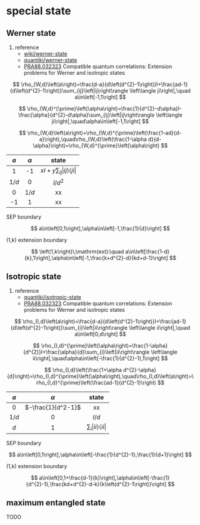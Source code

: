 # special state

## Werner state

1. reference
   * [wiki/werner-state](https://en.wikipedia.org/wiki/Werner_state)
   * [quantiki/werner-state](https://www.quantiki.org/wiki/werner-state)
   * [PRA88.032323](http://dx.doi.org/10.1103/PhysRevA.88.032323) Compatible quantum correlations: Extension problems for Werner and isotropic states

$$ \rho_{W,d}\left(a\right)=\frac{d-a}{d\left(d^{2}-1\right)}I+\frac{ad-1}{d\left(d^{2}-1\right)}\sum_{ij}\left|ij\right\rangle \left\langle ji\right|,\quad a\in\left[-1,1\right] $$

$$ \rho_{W,d}^{\prime}\left(\alpha\right)=\frac{1}{d^{2}-d\alpha}I-\frac{\alpha}{d^{2}-d\alpha}\sum_{ij}\left|ij\right\rangle \left\langle ji\right|,\quad\alpha\in\left[-1,1\right] $$

$$ \rho_{W,d}\left(a\right)=\rho_{W,d}^{\prime}\left(\frac{1-ad}{d-a}\right),\quad\rho_{W,d}\left(\frac{1-\alpha d}{d-\alpha}\right)=\rho_{W,d}^{\prime}\left(\alpha\right) $$

| $a$ | $\alpha$ | state |
| :-: | :-: | :-: |
| 1 | -1 | $xI+y\sum_{ij}\lvert ij\rangle\langle ji\rvert$ |
| $1/d$ | 0 | $I/d^2$ |
| 0 | $1/d$ | xx |
| -1 | 1 | xx |

SEP boundary

$$ a\in\left[0,1\right],\alpha\in\left[-1,\frac{1}{d}\right] $$

(1,k) extension boundary

$$ \left(1,k\right)\;\mathrm{ext}:\quad a\in\left[\frac{1-d}{k},1\right],\alpha\in\left[-1,\frac{k+d^{2}-d}{kd+d-1}\right] $$

## Isotropic state

1. reference
   * [quantiki/isotropic-state](https://www.quantiki.org/wiki/isotropic-state)
   * [PRA88.032323](http://dx.doi.org/10.1103/PhysRevA.88.032323) Compatible quantum correlations: Extension problems for Werner and isotropic states

$$ \rho_{I,d}\left(a\right)=\frac{d-a}{d\left(d^{2}-1\right)}I+\frac{ad-1}{d\left(d^{2}-1\right)}\sum_{i}\left|ii\right\rangle \left\langle ii\right|,\quad a\in\left[0,d\right] $$

$$ \rho_{I,d}^{\prime}\left(\alpha\right)=\frac{1-\alpha}{d^{2}}I+\frac{\alpha}{d}\sum_{i}\left|ii\right\rangle \left\langle ii\right|,\quad\alpha\in\left[-\frac{1}{d^{2}-1},1\right] $$

$$ \rho_{I,d}\left(\frac{1+\alpha d^{2}-\alpha}{d}\right)=\rho_{I,d}^{\prime}\left(\alpha\right),\quad\rho_{I,d}\left(a\right)=\rho_{I,d}^{\prime}\left(\frac{ad-1}{d^{2}-1}\right) $$

| $a$ | $\alpha$ | state |
| :-: | :-: | :-: |
| 0 | $-\frac{1}{d^2-1}$ | xx |
| $1/d$ | 0 | $I/d$ |
| $d$ | 1 | $\sum_{i}\lvert ii\rangle\langle ii\rvert$ |

SEP boundary

$$ a\in\left[0,1\right],\alpha\in\left[-\frac{1}{d^{2}-1},\frac{1}{d+1}\right] $$

(1,k) extension boundary

$$ a\in\left[0,1+\frac{d-1}{k}\right],\alpha\in\left[-\frac{1}{d^{2}-1},\frac{kd+d^{2}-d-k}{k\left(d^{2}-1\right)}\right] $$

## maximum entangled state

TODO
